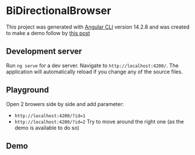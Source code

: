 # BiDirectionalBrowser

This project was generated with [Angular CLI](https://github.com/angular/angular-cli) version 14.2.8 and was created to make a demo follow by [this post](https://www.linkedin.com/posts/linusekenstam_this-is-unacceptable-should-not-be-possible-activity-7133130976951480321-oNbn?utm_source=share&utm_medium=member_desktop)

## Development server

Run `ng serve` for a dev server. Navigate to `http://localhost:4200/`. The application will automatically reload if you change any of the source files.

## Playground

Open 2 browers side by side and add parameter:
- `http://localhost:4200/?id=1`
- `http://localhost:4200/?id=2`
Try to move around the right one (as the demo is available to do so)

## Demo

